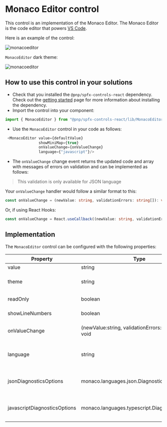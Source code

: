 # Monaco Editor control

This control is an implementation of the Monaco Editor. The Monaco Editor is the code editor that powers [VS Code](https://github.com/microsoft/vscode).

Here is an example of the control:

![monacoeditor](../assets/MonacoEditor1.png)

`MonacoEditor` dark theme:

![monacoeditor](../assets/MonacoEditor2.png)

## How to use this control in your solutions

- Check that you installed the `@pnp/spfx-controls-react` dependency. Check out the [getting started](../../#getting-started) page for more information about installing the dependency.
- Import the control into your component:

```TypeScript
import { MonacoEditor } from "@pnp/spfx-controls-react/lib/MonacoEditor";
```

- Use the `MonacoEditor` control in your code as follows:

```TypeScript
 <MonacoEditor value={defaultValue}
               showMiniMap={true}
               onValueChange={onValueChange}
               language={"javascript"}/>
```

- The `onValueChange` change event returns the updated code and array with messages of errors on validation and can be implemented as follows:

> This validation is only available for JSON language

Your `onValueChange` handler would follow a similar format to this:

```TypeScript
const onValueChange = (newValue: string, validationErrors: string[]): void => { console.log(newValue); };
```

Or, if using React Hooks:

```TypeScript
const onValueChange = React.useCallback((newValue: string, validationErrors: string[]): void => {console.log(newValue);} , []);
```

## Implementation

The `MonacoEditor` control can be configured with the following properties:

| Property | Type | Required | Description |
| ---- | ---- | ---- | ---- |
| value | string   | yes | default content for editor |
| theme | string | no | theme used by editor, two themes are supported 'vs'  and 'vs-dark', default 'vs' |
| readOnly | boolean | no | indicate if editor is in read-only mode |
| showLineNumbers | boolean | no | editor show line number or not, default : yes|
| onValueChange |(newValue:string, validationErrors:string[]) => void | no | function to get code changes, return an array with validation error in case of language is 'JSON' |
| language |string | yes | editor code language, please see <https://microsoft.github.io/monaco-editor/index.html> for supported languages|
| jsonDiagnosticsOptions |monaco.languages.json.DiagnosticsOptions | no | define options to JSON validation, please see  <https://microsoft.github.io/monaco-editor/index.html> for more details |
| javascriptDiagnosticsOptions | monaco.languages.typescript.DiagnosticsOptions | no | define options to javascript or typescript validation, please see  <https://microsoft.github.io/monaco-editor/index.html> for more details |
